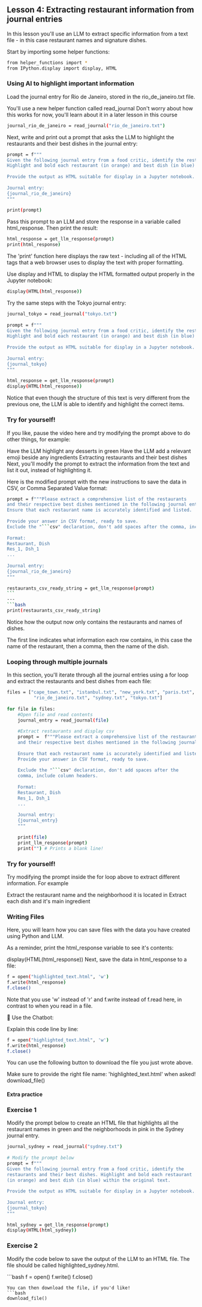## Lesson 4: Extracting restaurant information from journal entries
In this lesson you'll use an LLM to extract specific information from a text file - in this case restaurant names and signature dishes.

Start by importing some helper functions:
```bash
from helper_functions import *
from IPython.display import display, HTML
```
### Using AI to highlight important information
Load the journal entry for Rio de Janeiro, stored in the rio_de_janeiro.txt file.

You'll use a new helper function called read_journal
Don't worry about how this works for now, you'll learn about it in a later lesson in this course
```bash
journal_rio_de_janeiro = read_journal("rio_de_janeiro.txt")
```
Next, write and print out a prompt that asks the LLM to highlight the restaurants and their best dishes in the journal entry:
```bash
prompt = f"""
Given the following journal entry from a food critic, identify the restaurants and their best dishes.
Highlight and bold each restaurant (in orange) and best dish (in blue) within the original text. 
​
Provide the output as HTML suitable for display in a Jupyter notebook. 
​
Journal entry:
{journal_rio_de_janeiro}
"""
​
print(prompt)
```
Pass this prompt to an LLM and store the response in a variable called html_response. Then print the result:
```bash
html_response = get_llm_response(prompt)
print(html_response)
```
The 'print' function here displays the raw text - including all of the HTML tags that a web browser uses to display the text with proper formatting.

Use display and HTML to display the HTML formatted output properly in the Jupyter notebook:
```bash
display(HTML(html_response))
```
Try the same steps with the Tokyo journal entry:
```bash
journal_tokyo = read_journal("tokyo.txt") 
​
prompt = f"""
Given the following journal entry from a food critic, identify the restaurants and their best dishes.
Highlight and bold each restaurant (in orange) and best dish (in blue) within the original text. 
​
Provide the output as HTML suitable for display in a Jupyter notebook. 
​
Journal entry:
{journal_tokyo}
"""
​
html_response = get_llm_response(prompt)
display(HTML(html_response))
```
Notice that even though the structure of this text is very different from the previous one, the LLM is able to identify and highlight the correct items.

### Try for yourself!
If you like, pause the video here and try modifying the prompt above to do other things, for example:

Have the LLM highlight any desserts in green
Have the LLM add a relevant emoji beside any ingredients
Extracting restaurants and their best dishes
Next, you'll modify the prompt to extract the information from the text and list it out, instead of highlighting it.

Here is the modified prompt with the new instructions to save the data in CSV, or Comma Separated Value format:
```bash
prompt = f"""Please extract a comprehensive list of the restaurants 
and their respective best dishes mentioned in the following journal entry. 
Ensure that each restaurant name is accurately identified and listed. 
​
Provide your answer in CSV format, ready to save. 
Exclude the "```csv" declaration, don't add spaces after the comma, include column headers.
​
Format:
Restaurant, Dish
Res_1, Dsh_1
...
​
Journal entry:
{journal_rio_de_janeiro}
"""
​
restaurants_csv_ready_string = get_llm_response(prompt)
​```
---
```bash
print(restaurants_csv_ready_string)
```
Notice how the output now only contains the restaurants and names of dishes.

The first line indicates what information each row contains, in this case the name of the restaurant, then a comma, then the name of the dish.

### Looping through multiple journals
In this section, you'll iterate through all the journal entries using a for loop and extract the restaurants and best dishes from each file:
```bash
files = ["cape_town.txt", "istanbul.txt", "new_york.txt", "paris.txt", 
          "rio_de_janeiro.txt", "sydney.txt", "tokyo.txt"]
​
for file in files:
    #Open file and read contents
    journal_entry = read_journal(file)
​
    #Extract restaurants and display csv
    prompt =  f"""Please extract a comprehensive list of the restaurants 
    and their respective best dishes mentioned in the following journal entry. 
    
    Ensure that each restaurant name is accurately identified and listed. 
    Provide your answer in CSV format, ready to save.
​
    Exclude the "```csv" declaration, don't add spaces after the 
    comma, include column headers.
​
    Format:
    Restaurant, Dish
    Res_1, Dsh_1
    ...
​
    Journal entry:
    {journal_entry}
    """
    
    print(file)
    print_llm_response(prompt)
    print("") # Prints a blank line!
```
### Try for yourself!
Try modifying the prompt inside the for loop above to extract different information. For example

Extract the restaurant name and the neighborhood it is located in
Extract each dish and it's main ingredient

### Writing Files
Here, you will learn how you can save files with the data you have created using Python and LLM.

As a reminder, print the html_response variable to see it's contents:

display(HTML(html_response))
Next, save the data in html_response to a file:
```bash
f = open("highlighted_text.html", 'w') 
f.write(html_response) 
f.close()
```
Note that you use 'w' instead of 'r' and f.write instead of f.read here, in contrast to when you read in a file.

🤖 Use the Chatbot:

Explain this code line by line:
```bash
f = open("highlighted_text.html", 'w')
f.write(html_response)
f.close()
```
You can use the following button to download the file you just wrote above.

Make sure to provide the right file name: 'highlighted_text.html' when asked!
download_file()
#### Extra practice
### Exercise 1
Modify the prompt below to create an HTML file that highlights all the restaurant names in green and the neighborhoods in pink in the Sydney journal entry.
```bash
journal_sydney = read_journal("sydney.txt") 
​
# Modify the prompt below
prompt = f"""
Given the following journal entry from a food critic, identify the 
restaurants and their best dishes. Highlight and bold each restaurant 
(in orange) and best dish (in blue) within the original text. 
​
Provide the output as HTML suitable for display in a Jupyter notebook. 
​
Journal entry:
{journal_tokyo}
"""
​
html_sydney = get_llm_response(prompt)
display(HTML(html_sydney))
```
### Exercise 2
Modify the code below to save the output of the LLM to an HTML file. The file should be called highlighted_sydney.html.

​```bash
f = open() 
f.write() 
f.close()
```
You can then download the file, if you'd like!
```bash
download_file()
```
